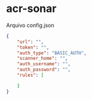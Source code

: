# acr-sonar

Arquivo config.json

```json
{
    "url": "",
    "token": "",
    "auth_type": "BASIC_AUTH",
    "scanner_home": "",
    "auth_username": "",
    "auth_password": "",
    "rules": [

    ]
}
```
